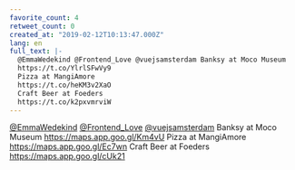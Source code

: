 ```yaml
---
favorite_count: 4
retweet_count: 0
created_at: "2019-02-12T10:13:47.000Z"
lang: en
full_text: |-
  @EmmaWedekind @Frontend_Love @vuejsamsterdam Banksy at Moco Museum
  https://t.co/YlrlSFwVy9
  Pizza at MangiAmore
  https://t.co/heKM3v2XaO
  Craft Beer at Foeders
  https://t.co/k2pxvmrviW
---
```


[@EmmaWedekind](https://twitter.com/EmmaWedekind)
[@Frontend_Love](https://twitter.com/Frontend_Love)
[@vuejsamsterdam](https://twitter.com/vuejsamsterdam) Banksy at Moco Museum
<https://maps.app.goo.gl/Km4vU> Pizza at MangiAmore
<https://maps.app.goo.gl/Ec7wn> Craft Beer at Foeders
<https://maps.app.goo.gl/cUk21>
